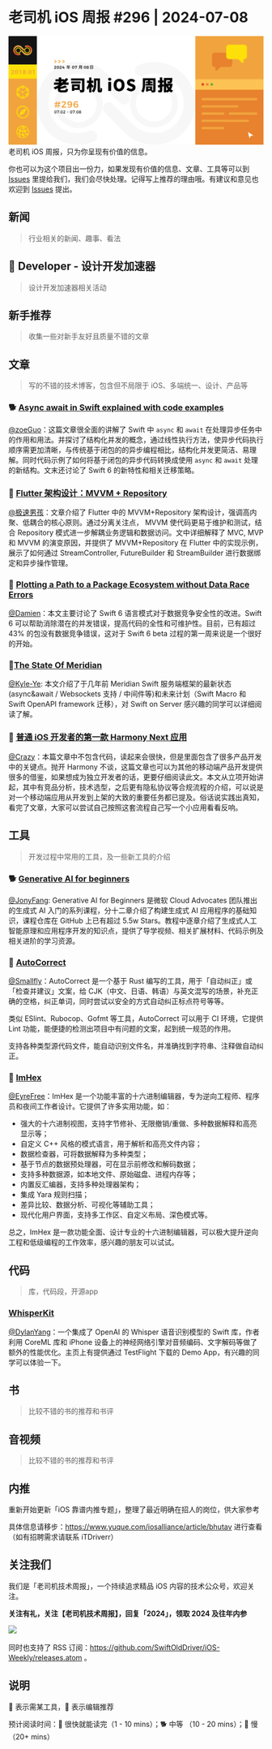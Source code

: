 # 老司机 iOS 周报 #296 | 2024-07-08

![ios-weekly](https://github.com/SwiftOldDriver/iOS-Weekly/blob/master/assets/weekly-header/296.jpg?raw=true)
老司机 iOS 周报，只为你呈现有价值的信息。

你也可以为这个项目出一份力，如果发现有价值的信息、文章、工具等可以到 [Issues](https://github.com/SwiftOldDriver/iOS-Weekly/issues) 里提给我们，我们会尽快处理。记得写上推荐的理由哦。有建议和意见也欢迎到 [Issues](https://github.com/SwiftOldDriver/iOS-Weekly/issues) 提出。

## 新闻

> 行业相关的新闻、趣事、看法

##  Developer - 设计开发加速器

> 设计开发加速器相关活动

## 新手推荐

> 收集一些对新手友好且质量不错的文章

## 文章

> 写的不错的技术博客，包含但不局限于 iOS、多端统一、设计、产品等

### 🐕 [Async await in Swift explained with code examples](https://www.avanderlee.com/swift/async-await/)

[@zoeGuo](https://github.com/zoeGuo)：这篇文章很全面的讲解了 Swift 中 `async` 和 `await` 在处理异步任务中的作用和用法。并探讨了结构化并发的概念，通过线性执行方法，使异步代码执行顺序需更加清晰，与传统基于闭包的的异步编程相比，结构化并发更简洁、易理解。同时代码示例了如何将基于闭包的异步代码转换成使用 `async` 和 `await` 处理的新结构。文末还讨论了 Swift 6 的新特性和相关迁移策略。

### 🐎 [Flutter 架构设计：MVVM + Repository](https://mp.weixin.qq.com/s/pEQmf9LjhpsHQ7SOe33IPg   )
[@极速男孩](https://github.com/ztlyyznf001)：文章介绍了 Flutter 中的 MVVM+Repository 架构设计，强调高内聚、低耦合的核心原则。通过分离关注点， MVVM 使代码更易于维护和测试，结合 Repository 模式进一步解耦业务逻辑和数据访问。文中详细解释了 MVC, MVP 和 MVVM 的演变原因，并提供了 MVVM+Repository 在 Flutter 中的实现示例，展示了如何通过 StreamController, FutureBuilder 和 StreamBuilder 进行数据绑定和异步操作管理。

### 🐎 [Plotting a Path to a Package Ecosystem without Data Race Errors ](https://www.swift.org/blog/ready-for-swift-6/)
[@Damien](https://github.com/ZengyiMa)：本文主要讨论了 Swift 6 语言模式对于数据竞争安全性的改进。Swift 6 可以帮助消除潜在的并发错误，提高代码的全性和可维护性。目前，已有超过 43% 的包没有数据竞争错误，这对于 Swift 6 beta 过程的第一周来说是一个很好的开始。

### 🐎[The State Of Meridian](https://khanlou.com/2024/06/the-state-of-meridian/)

[@Kyle-Ye](https://github.com/Kyle-Ye): 本文介绍了于几年前 Meridian Swift 服务端框架的最新状态(async&await / Websockets 支持 / 中间件等)和未来计划（Swift Macro 和 Swift OpenAPI framework 迁移），对 Swift on Server 感兴趣的同学可以详细阅读了解。

### 🐎 [普通 iOS 开发者的第一款 Harmony Next 应用](https://mp.weixin.qq.com/s/KjydTcbUQAafB6zFIi7yDw)

[@Crazy](https://github.com/jiyan135960)：本篇文章中不包含代码，读起来会很快，但是里面包含了很多产品开发中的关键点。抛开 Harmony 不谈，这篇文章也可以为其他的移动端产品开发提供很多的借鉴，如果想成为独立开发者的话，更要仔细阅读此文。本文从立项开始讲起，其中有竞品分析，技术选型，之后更有隐私协议等合规流程的介绍，可以说是对一个移动端应用从开发到上架的大致的重要任务都已提及。俗话说实践出真知，看完了文章，大家可以尝试自己按照这套流程自己写一个小应用看看反响。

## 工具

> 开发过程中常用的工具，及一些新工具的介绍

### 🐕 [Generative AI for beginners](https://github.com/microsoft/generative-ai-for-beginners)

[@JonyFang](https://github.com/JonyFang): Generative AI for Beginners 是微软 Cloud Advocates 团队推出的生成式 AI 入门的系列课程，分十二章介绍了构建生成式 AI 应用程序的基础知识，课程仓库在 GitHub 上已有超过 5.5w Stars。教程中逐章介绍了生成式人工智能原理和应用程序开发的知识点，提供了导学视频、相关扩展材料、代码示例及相关进阶的学习资源。

### 🐎 [AutoCorrect](https://github.com/huacnlee/autocorrect)

[@Smallfly](https://github.com/iostalks)：AutoCorrect 是一个基于 Rust 编写的工具，用于「自动纠正」或「检查并建议」文案，给 CJK（中文、日语、韩语）与英文混写的场景，补充正确的空格，纠正单词，同时尝试以安全的方式自动纠正标点符号等等。

类似 ESlint、Rubocop、Gofmt 等工具，AutoCorrect 可以用于 CI 环境，它提供 Lint 功能，能便捷的检测出项目中有问题的文案，起到统一规范的作用。

支持各种类型源代码文件，能自动识别文件名，并准确找到字符串、注释做自动纠正。

### 🐎 [ImHex](https://github.com/WerWolv/ImHex)

[@EyreFree](https://github.com/EyreFree)：ImHex 是一个功能丰富的十六进制编辑器，专为逆向工程师、程序员和夜间工作者设计。它提供了许多实用功能，如：

- 强大的十六进制视图，支持字节修补、无限撤销/重做、多种数据解释和高亮显示等；
- 自定义 C++ 风格的模式语言，用于解析和高亮文件内容；
- 数据检查器，可将数据解释为多种类型；
- 基于节点的数据预处理器，可在显示前修改和解码数据；
- 支持多种数据源，如本地文件、原始磁盘、进程内存等；
- 内置反汇编器，支持多种处理器架构；
- 集成 Yara 规则扫描；
- 差异比较、数据分析、可视化等辅助工具；
- 现代化用户界面，支持多工作区、自定义布局、深色模式等。

总之，ImHex 是一款功能全面、设计专业的十六进制编辑器，可以极大提升逆向工程和低级编程的工作效率，感兴趣的朋友可以试试。

## 代码

> 库，代码段，开源app

### [WhisperKit](https://github.com/argmaxinc/WhisperKit/)

[@DylanYang](https://github.com/Dylan19Yang)：一个集成了 OpenAI 的 Whisper 语音识别模型的 Swift 库，作者利用 CoreML 库和 iPhone 设备上的神经网络引擎对音频编码、文字解码等做了额外的性能优化。主页上有提供通过 TestFlight 下载的 Demo App，有兴趣的同学可以体验一下。

## 书

> 比较不错的书的推荐和书评

## 音视频

> 比较不错的书的推荐和书评

## 内推

重新开始更新「iOS 靠谱内推专题」，整理了最近明确在招人的岗位，供大家参考

具体信息请移步：https://www.yuque.com/iosalliance/article/bhutav 进行查看（如有招聘需求请联系 iTDriverr）

## 关注我们

我们是「老司机技术周报」，一个持续追求精品 iOS 内容的技术公众号，欢迎关注。

**关注有礼，关注【老司机技术周报】，回复「2024」，领取 2024 及往年内参**

![](https://github.com/SwiftOldDriver/iOS-Weekly/blob/master/assets/qrcode_for_wechat.jpg?raw=true)

同时也支持了 RSS 订阅：https://github.com/SwiftOldDriver/iOS-Weekly/releases.atom 。

## 说明

🚧 表示需某工具，🌟 表示编辑推荐

预计阅读时间：🐎 很快就能读完（1 - 10 mins）；🐕 中等 （10 - 20 mins）；🐢 慢（20+ mins）
